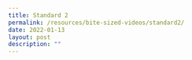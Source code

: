 ```yaml
---
title: Standard 2
permalink: /resources/bite-sized-videos/standard2/
date: 2022-01-13
layout: post
description: ""
---
```

